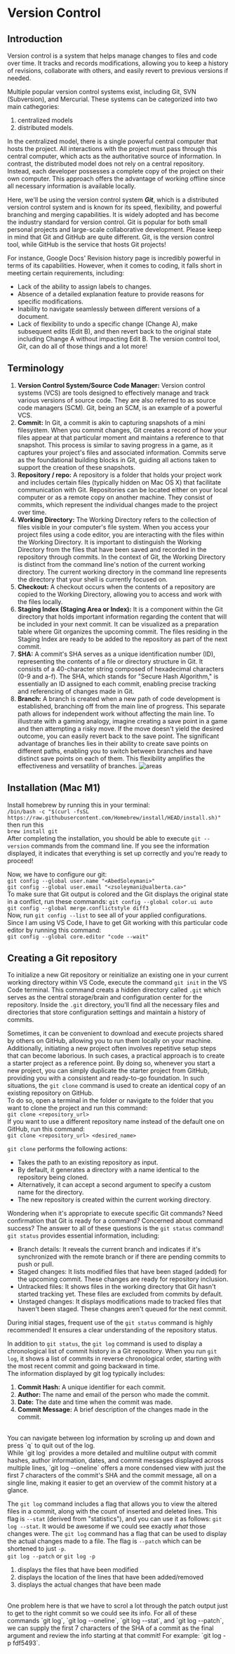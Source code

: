 # Version Control

## Introduction
Version control is a system that helps manage changes to files and code over time. It tracks and records modifications, allowing you to keep a history of revisions, collaborate with others, and easily revert to previous versions if needed.

Multiple popular version control systems exist, including Git, SVN (Subversion), and Mercurial. These systems can be categorized into two main cathegories:
1. centralized models
2. distributed models.

In the centralized model, there is a single powerful central computer that hosts the project. All interactions with the project must pass through this central computer, which acts as the authoritative source of information.
In contrast, the distributed model does not rely on a central repository. Instead, each developer possesses a complete copy of the project on their own computer. This approach offers the advantage of working offline since all necessary information is available locally.

Here, we'll be using the version control system **_Git_**, which is a distributed version control system and is known for its speed, flexibility, and powerful branching and merging capabilities. It is widely adopted and has become the industry standard for version control. Git is popular for both small personal projects and large-scale collaborative development. Please keep in mind that Git and GitHub are quite different. Git, is the version control tool, while GitHub is the service that hosts Git projects!

For instance, Google Docs' Revision history page is incredibly powerful in terms of its capabilities. However, when it comes to coding, it falls short in meeting certain requirements, including:
* Lack of the ability to assign labels to changes.
* Absence of a detailed explanation feature to provide reasons for specific modifications.
* Inability to navigate seamlessly between different versions of a document.
* Lack of flexibility to undo a specific change (Change A), make subsequent edits (Edit B), and then revert back to the original state including Change A without impacting Edit B.
The version control tool, _Git_, can do all of those things and a lot more!

## Terminology
1. **Version Control System/Source Code Manager:**
Version control systems (VCS) are tools designed to effectively manage and track various versions of source code. They are also referred to as source code managers (SCM). Git, being an SCM, is an example of a powerful VCS.
2. **Commit:**
In Git, a commit is akin to capturing snapshots of a mini filesystem. When you commit changes, Git creates a record of how your files appear at that particular moment and maintains a reference to that snapshot. This process is similar to saving progress in a game, as it captures your project's files and associated information. Commits serve as the foundational building blocks in Git, guiding all actions taken to support the creation of these snapshots.
3. **Repository / repo:**
A repository is a folder that holds your project work and includes certain files (typically hidden on Mac OS X) that facilitate communication with Git. Repositories can be located either on your local computer or as a remote copy on another machine. They consist of commits, which represent the individual changes made to the project over time.
4. **Working Directory:**
The Working Directory refers to the collection of files visible in your computer's file system. When you access your project files using a code editor, you are interacting with the files within the Working Directory.
It is important to distinguish the Working Directory from the files that have been saved and recorded in the repository through commits.
In the context of Git, the Working Directory is distinct from the command line's notion of the current working directory. The current working directory in the command line represents the directory that your shell is currently focused on.
5. **Checkout:**
A checkout occurs when the contents of a repository are copied to the Working Directory, allowing you to access and work with the files locally.
6. **Staging Index (Staging Area or Index):**
It is a component within the Git directory that holds important information regarding the content that will be included in your next commit. It can be visualized as a preparation table where Git organizes the upcoming commit. The files residing in the Staging Index are ready to be added to the repository as part of the next commit.
7. **SHA:**
A commit's SHA serves as a unique identification number (ID), representing the contents of a file or directory structure in Git. It consists of a 40-character string composed of hexadecimal characters (0-9 and a-f). The SHA, which stands for "Secure Hash Algorithm," is essentially an ID assigned to each commit, enabling precise tracking and referencing of changes made in Git.
8. **Branch:**
A branch is created when a new path of code development is established, branching off from the main line of progress. This separate path allows for independent work without affecting the main line.
To illustrate with a gaming analogy, imagine creating a save point in a game and then attempting a risky move. If the move doesn't yield the desired outcome, you can easily revert back to the save point. The significant advantage of branches lies in their ability to create save points on different paths, enabling you to switch between branches and have distinct save points on each of them. This flexibility amplifies the effectiveness and versatility of branches.
![areas](https://github.com/AbedSoleymani/Version-Control/assets/72225265/4316bffb-1cd6-482a-8929-62891fac6b26)
## Installation (Mac M1)
Install homebrew by running this in your terminal:
<br>
`/bin/bash -c "$(curl -fsSL https://raw.githubusercontent.com/Homebrew/install/HEAD/install.sh)"`
<br>
then run this
<br>
`brew install git`
<br>
After completing the installation, you should be able to execute `git --version` commands from the command line. If you see the information displayed, it indicates that everything is set up correctly and you're ready to proceed!

Now, we have to configure our git:
<br>
`git config --global user.name "<AbedSoleymani>"`
<br>
`git config --global user.email "<zsoleymani@ualberta.ca>"`
<br>
To make sure that Git output is colored and the Git displays the original state in a conflict, run these commands:
`git config --global color.ui auto`
<br>
`git config --global merge.conflictstyle diff3`
<br>
Now, run `git config --list` to see all of your applied configurations.
<br>
Since I am using VS Code, I have to get Git working with this particular code editor by running this command:
<br>
`git config --global core.editor "code --wait"`
## Creating a Git repository
To initialize a new Git repository or reinitialize an existing one in your current working directory within VS Code, execute the command `git init` in the VS Code terminal.
This command creats a hidden directory called `.git` which serves as the central storage/brain and configuration center for the repository.
Inside the `.git` directory, you'll find all the necessary files and directories that store configuration settings and maintain a history of commits.

Sometimes, it can be convenient to download and execute projects shared by others on GitHub, allowing you to run them locally on your machine.
Additionally, initiating a new project often involves repetitive setup steps that can become laborious.
In such cases, a practical approach is to create a starter project as a reference point.
By doing so, whenever you start a new project, you can simply duplicate the starter project from GitHub, providing you with a consistent and ready-to-go foundation.
In such situations, the `git clone` command is used to create an identical copy of an existing repository on GitHub.
<br>
To do so, open a terminal in the folder or navigate to the folder that you want to clone the project and run this command: <br>
`git clone <repository_url>`<br>
If you want to use a different repository name instead of the default one on GitHub, run this command:<br>
`git clone <repository_url> <desired_name>`

`git clone` performs the following actions:
* Takes the path to an existing repository as input.
* By default, it generates a directory with a name identical to the repository being cloned.
* Alternatively, it can accept a second argument to specify a custom name for the directory.
* The new repository is created within the current working directory.

Wondering when it's appropriate to execute specific Git commands?
Need confirmation that Git is ready for a command?
Concerned about command success?
The answer to all of these questions is the `git status` command!
`git status` provides essential information, including:
* Branch details: It reveals the current branch and indicates if it's synchronized with the remote branch or if there are pending commits to push or pull.
* Staged changes: It lists modified files that have been staged (added) for the upcoming commit. These changes are ready for repository inclusion.
* Untracked files: It shows files in the working directory that Git hasn't started tracking yet. These files are excluded from commits by default.
* Unstaged changes: It displays modifications made to tracked files that haven't been staged. These changes aren't queued for the next commit.

During initial stages, frequent use of the `git status` command is highly recommended! It ensures a clear understanding of the repository status.

In addition to `git status`, the `git log` command is used to display a chronological list of commit history in a Git repository. When you run `git log`, it shows a list of commits in reverse chronological order, starting with the most recent commit and going backward in time.
<br>
The information displayed by git log typically includes:
<br>
1. **Commit Hash:** A unique identifier for each commit.
2. **Author:** The name and email of the person who made the commit.
3. **Date:** The date and time when the commit was made.
4. **Commit Message:** A brief description of the changes made in the commit.
<br>
You can navigate between log information by scroling up and down and press `q` to quit out of the log.
<br>
While `git log` provides a more detailed and multiline output with commit hashes, author information, dates, and commit messages displayed across multiple lines, `git log --oneline` offers a more condensed view with just the first 7 characters of the commit's SHA and the commit message, all on a single line, making it easier to get an overview of the commit history at a glance.

The `git log` command includes a flag that allows you to view the altered files in a commit, along with the count of inserted and deleted lines. This flag is `--stat` (derived from "statistics"), and you can use it as follows: `git log --stat`.
It would be awesome if we could see exactly _what_ those changes were.
The `git log` command has a flag that can be used to display the actual changes made to a file. The flag is `--patch` which can be shortened to just `-p`.
<br>
`git log --patch` or `git log -p`
1. displays the files that have been modified
2. displays the location of the lines that have been added/removed
3. displays the actual changes that have been made
<br>
One problem here is that we have to scrol a lot through the patch output just to get to the right commit so we could see its info.
For all of these commands `git log`, `git log --oneline`, `git log --stat`, and `git log --patch`, we can supply the first 7 characters of the SHA of a commit as the final argument and review the info starting at that commit! For example: `git log -p fdf5493`.
